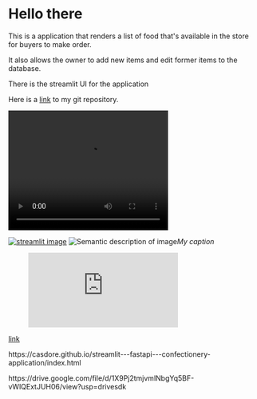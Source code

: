 <h1>Hello there</h1>
<body>
<p>This is a application that renders a list of food that's available in the store for buyers to make order.</p> 
<p>It also allows the owner to add new items and edit former items to the database.</p>
<p>There is the streamlit UI for the application</p>
<p>Here is a <a href='https://github.com/casdore/streamlit---fastapi---confectionery-application'>link</a> to my git repository.</p>
<video width="320" height="240" controls>
  <source src="https://drive.google.com/file/d/1X9Pj2tmjvmlNbgYq5BF-vWlQExtJUH06/view?usp=drivesdk" type="video/mp4">
Your browser does not support the video tag.
</video>

<a href="https://drive.google.com/file/d/1X9Pj2tmjvmlNbgYq5BF-vWlQExtJUH06/view?usp=drivesdk" title="Streamlit UI"><img src="https://drive.google.com/file/d/1X9UP6Tip7duYm05ZXPrgM1eeyiY0aXaf/view?usp=drivesdk" alt="streamlit image" /></a>
![Semantic description of image](/images/path/to/folder/.png)*My caption*
 
<figure class="video_container">
  <iframe src="https://drive.google.com/file/d/1X9Pj2tmjvmlNbgYq5BF-vWlQExtJUH06/view?usp=drivesdk" frameborder="0" allowfullscreen="true"> </iframe>
</figure>

<p><a href="https://github.com/casdore/streamlit---fastapi---confectionery-application/blob/master/confectionery%20-%20application/streamlit-streamlit-2020-07-21-04-07-36.webm.mp4">link</a>
<p>https://casdore.github.io/streamlit---fastapi---confectionery-application/index.html
<p>https://drive.google.com/file/d/1X9Pj2tmjvmlNbgYq5BF-vWlQExtJUH06/view?usp=drivesdk

</body>
